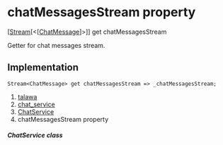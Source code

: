 
<div>

# chatMessagesStream property

</div>



[[Stream](https://api.flutter.dev/flutter/dart-core/Stream-class.html)[\<[[ChatMessage](../../models_chats_chat_message/ChatMessage-class.md)]\>]]
get chatMessagesStream



Getter for chat messages stream.



## Implementation

``` language-dart
Stream<ChatMessage> get chatMessagesStream => _chatMessagesStream;
```








1.  [talawa](../../index.md)
2.  [chat_service](../../services_chat_service/)
3.  [ChatService](../../services_chat_service/ChatService-class.md)
4.  chatMessagesStream property

##### ChatService class







